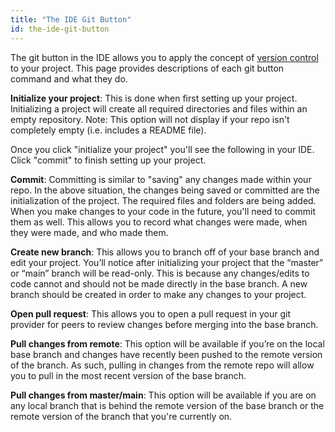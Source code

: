 ```yaml
---
title: "The IDE Git Button"
id: the-ide-git-button
---
```



The git button in the IDE allows you to apply the concept of [version control](dbt-cloud/cloud-ide/the-dbt-ide#version-control) to your project. This page provides descriptions of each git button command and what they do.

**Initialize your project**: This is done when first setting up your project. Initializing a project will create all required directories and files within an empty repository. Note: This option will not display if your repo isn't completely empty (i.e. includes a README file).

<p align="center">
<Lightbox src="/img/docs/dbt-cloud/cloud-ide/initialize.png" />
</p>

Once you click "initialize your project" you'll see the following in your IDE. Click "commit" to finish setting up your project.

<p align="center">
<Lightbox src="/img/docs/dbt-cloud/cloud-ide/commit.png" />
</p>

**Commit**: Committing is similar to "saving" any changes made within your repo. In the above situation, the changes being saved or committed are the initialization of the project. The required files and folders are being added. When you make changes to your code in the future, you'll need to commit them as well. This allows you to record what changes were made, when they were made, and who made them.

<p align="center">
<Lightbox src="/img/docs/dbt-cloud/cloud-ide/create_new_branch.png" />
</p>

**Create new branch**: This allows you to branch off of your base branch and edit your project. You’ll notice after initializing your project that the “master” or “main” branch will be read-only. This is because any changes/edits to code cannot and should not be made directly in the base branch. A new branch should be created in order to make any changes to your project.

<p align="center">
<Lightbox src="/img/docs/dbt-cloud/cloud-ide/open_pr.png" />
</p>

**Open pull request**: This allows you to open a pull request in your git provider for peers to review changes before merging into the base branch.

<p align="center">
<Lightbox src="/img/docs/dbt-cloud/cloud-ide/pull_from_remote.png" />
</p>

**Pull changes from remote**: This option will be available if you’re on the local base branch and changes have recently been pushed to the remote version of the branch. As such, pulling in changes from the remote repo will allow you to pull in the most recent version of the base branch.

<p align="center">
<Lightbox src="/img/docs/dbt-cloud/cloud-ide/pull_from_master.png" />
</p>

**Pull changes from master/main**: This option will be available if you are on any local branch that is behind the remote version of the base branch or the remote version of the branch that you're currently on.
